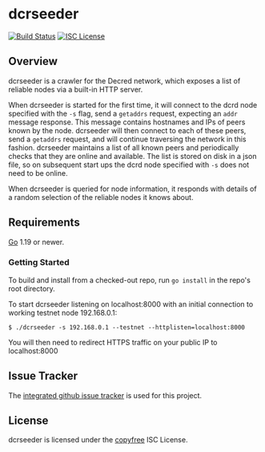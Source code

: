 # dcrseeder

[![Build Status](https://github.com/decred/dcrseeder/workflows/Build%20and%20Test/badge.svg)](https://github.com/decred/dcrseeder/actions)
[![ISC License](https://img.shields.io/badge/license-ISC-blue.svg)](http://copyfree.org)

## Overview

dcrseeder is a crawler for the Decred network, which exposes a list of reliable
nodes via a built-in HTTP server.

When dcrseeder is started for the first time, it will connect to the dcrd node
specified with the `-s` flag, send a `getaddrs` request, expecting an  `addr`
message response. This message contains hostnames and IPs of peers known by the
node. dcrseeder will then connect to each of these peers, send a `getaddrs`
request, and will continue traversing the network in this fashion. dcrseeder
maintains a list of all known peers and periodically checks that they are
online and available. The list is stored on disk in a json file, so on
subsequent start ups the dcrd node specified with `-s` does not need to be
online.

When dcrseeder is queried for node information, it responds with details of a
random selection of the reliable nodes it knows about.

## Requirements

[Go](https://golang.org) 1.19 or newer.

### Getting Started

To build and install from a checked-out repo, run `go install` in the repo's
root directory.

To start dcrseeder listening on localhost:8000 with an initial connection to working testnet node 192.168.0.1:

```no-highlight
$ ./dcrseeder -s 192.168.0.1 --testnet --httplisten=localhost:8000
```

You will then need to redirect HTTPS traffic on your public IP to localhost:8000

## Issue Tracker

The [integrated github issue tracker](https://github.com/decred/dcrseeder/issues)
is used for this project.

## License

dcrseeder is licensed under the [copyfree](http://copyfree.org) ISC License.
